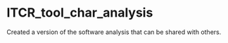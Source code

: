 # ITCR_tool_char_analysis
Created a version of the software analysis that can be shared with others.
